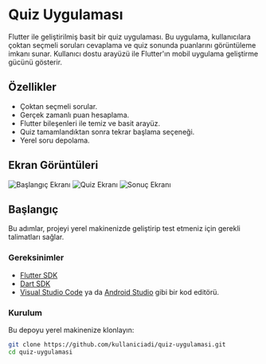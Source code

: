 # Quiz Uygulaması

Flutter ile geliştirilmiş basit bir quiz uygulaması. Bu uygulama, kullanıcılara çoktan seçmeli soruları cevaplama ve quiz sonunda puanlarını görüntüleme imkanı sunar. Kullanıcı dostu arayüzü ile Flutter'ın mobil uygulama geliştirme gücünü gösterir.

## Özellikler

- Çoktan seçmeli sorular.
- Gerçek zamanlı puan hesaplama.
- Flutter bileşenleri ile temiz ve basit arayüz.
- Quiz tamamlandıktan sonra tekrar başlama seçeneği.
- Yerel soru depolama.

## Ekran Görüntüleri

<!-- Uygulamanın ekran görüntülerini buraya ekleyebilirsiniz. Gerçek dosya yolları veya URL'ler ile değiştirin -->
![Başlangıç Ekranı](assets/image/screenshot_1725791581.png)
![Quiz Ekranı](assets/image/screenshot_1725791368.png)
![Sonuç Ekranı](assets/image/screenshot_1725791373.png)

## Başlangıç

Bu adımlar, projeyi yerel makinenizde geliştirip test etmeniz için gerekli talimatları sağlar.

### Gereksinimler

- [Flutter SDK](https://flutter.dev/docs/get-started/install)
- [Dart SDK](https://dart.dev/get-dart)
- [Visual Studio Code](https://code.visualstudio.com/) ya da [Android Studio](https://developer.android.com/studio) gibi bir kod editörü.

### Kurulum

Bu depoyu yerel makinenize klonlayın:

```bash
git clone https://github.com/kullaniciadi/quiz-uygulamasi.git
cd quiz-uygulamasi
